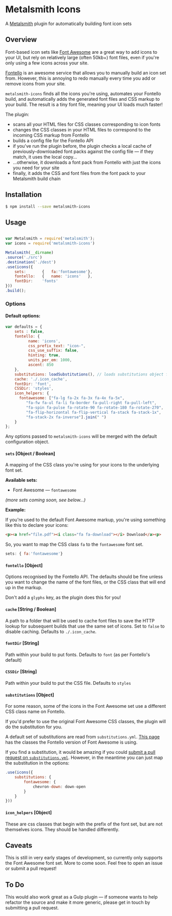 # Metalsmith Icons

A [Metalsmith](http://metalsmith.io) plugin for automatically building font icon sets

## Overview

Font-based icon sets like [Font Awesome](http://fortawesome.github.io/Font-Awesome/icons/) are a great way to add icons to your UI, but rely on relatively large (often 50kb+) font files, even if you're only using a few icons across your site.

[Fontello](http://fontello.com) is an awesome service that allows you to manually build an icon set from. However, this is annoying to redo manually every time you add or remove icons from your site.

`metalsmith-icons` finds all the icons you're using, automates your Fontello build, and automatically adds the generated font files and CSS markup to your build. The result is a tiny font file, meaning your UI loads much faster!

The plugin:
- scans all your HTML files for CSS classes corresponding to icon fonts
- changes the CSS classes in your HTML files to correspond to the incoming CSS markup from Fontello
- builds a config file for the Fontello API
- if you've run the plugin before, the plugin checks a local cache of previously-downloaded font packs against the config file — if they match, it uses the local copy...
- ...otherwise, it downloads a font pack from Fontello with just the icons you need for your site
- finally, it adds the CSS and font files from the font pack to your Metalsmith build chain

## Installation

```sh
$ npm install --save metalsmith-icons
```

## Usage

```js

var Metalsmith = require('metalsmith');
var icons = require('metalsmith-icons')

Metalsmith(__dirname)
.source('./src')
.destination('./dest')
.use(icons({
	sets: 		{	fa:'fontawesome'},
	fontello:	{	name: 'icons'	},
	fontDir: 	'fonts'
}))
.build();

```

### Options

#### Default options:

```js
var defaults = {
    sets : false,
    fontello: {
          name: 'icons',
          css_prefix_text: "icon-",
          css_use_suffix: false,
          hinting: true,
          units_per_em: 1000,
          ascent: 850
    },
    substitutions: loadSubstitutions(), // loads substitutions object from substitutions.yml
    cache: './.icon_cache',
    fontDir: 'font',
    CSSDir: 'styles',
    icon_helpers: {
      fontawesome: ["fa-lg fa-2x fa-3x fa-4x fa-5x",
         "fa-fw fa-ul fa-li fa-border fa-pull-right fa-pull-left",
         "fa-spin fa-pulse fa-rotate-90 fa-rotate-180 fa-rotate-270",
         "fa-flip-horizontal fa-flip-vertical fa-stack fa-stack-1x",
         "fa-stack-2x fa-inverse"].join(" ")
    }
};
```

Any options passed to `metalsmith-icons` will be merged with the default configuration object.

#### `sets` [Object / Boolean]

A mapping of the CSS class you're using for your icons to the underlying font set.

**Available sets:**
- Font Awesome — `fontawesome`

_(more sets coming soon, see below...)_

**Example:**

If you're used to the default Font Awesome markup, you're using something like this to declare your icons:

```html
<p><a href="file.pdf"><i class="fa fa-download"></i> Download</a><p>
```

So, you want to map the CSS class `fa` to the `fontawesome` font set.

```js
sets: {	fa:'fontawesome'}
```

#### `fontello` [Object]

Options recognised by the Fontello API. The defaults should be fine unless you want to change the name of the font files, or the CSS class that will end up in the markup.

Don't add a `glyphs` key, as the plugin does this for you!

#### `cache` [String / Boolean]

A path to a folder that will be used to cache font files to save the HTTP lookup for subsequent builds that use the same set of icons. Set to `false` to disable caching. Defaults to `./.icon_cache`.

#### `fontDir` [String]

Path within your build to put fonts. Defaults to `font` (as per Fontello's default)

#### `CSSDir` [String]

Path within your build to put the CSS file. Defaults to `styles`

#### `substitutions` [Object]

For some reason, some of the icons in the Font Awesome set use a different CSS class name on Fontello.

If you'd prefer to use the original Font Awesome CSS classes, the plugin will do the substitution for you.

A default set of substitutions are read from `substitutions.yml`. [This page](http://fontello.github.io/awesome-uni.font/demo.html) has the classes the Fontello version of Font Awesome is using.

If you find a substitution, it would be amazing if you could [submit a pull request on `substitutions.yml`](https://github.com/colophonemes/metalsmith-icons/edit/master/substitutions.yml). However, in the meantime you can just map the substitution in the options:

```js
.use(icons({
	substitutions: {
		fontawesome: {
			chevron-down: down-open
		}
	}
}))
```
#### `icon_helpers` [Object]

These are css classes that begin with the prefix of the font set, but are not themselves icons.  They should be handled differently.

## Caveats

This is still in very early stages of development, so currently only supports the Font Awesome font set. More to come soon. Feel free to open an issue or submit a pull request!

## To Do

This would also work great as a Gulp plugin — if someone wants to help refactor the source and make it more generic, please get in touch by submitting a pull request.

